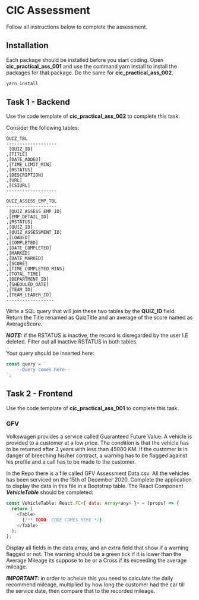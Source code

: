 # CIC Assessment

Follow all instructions below to complete the assessment. 

## Installation

Each package should be installed before you start coding. Open **cic_practical_ass_001** and use the command yarn install to install the packages for that package. Do the same for **cic_practical_ass_002**.

```bash
yarn install
```



## Task 1 - Backend
Use the code template of **cic_practical_ass_002** to complete this task.

Consider the following tables:

```
QUIZ_TBL
-------------------
 [QUIZ_ID]
,[TITLE]
,[DATE_ADDED]
,[TIME_LIMIT_MIN]
,[RSTATUS]
,[DESCRIPTION]
,[URL]
,[CSIURL]
-------------------

QUIZ_ASSESS_EMP_TBL
-------------------
 [QUIZ_ASSESS_EMP_ID]
,[EMP_DETAIL_ID]
,[RSTATUS]
,[QUIZ_ID]
,[QUIZ_ASSESSMENT_ID]
,[LOADED]
,[COMPLETED]
,[DATE_COMPLETED]
,[MARKED]
,[DATE_MARKED]
,[SCORE]
,[TIME_COMPLETED_MINS]
,[TOTAL_TIME]
,[DEPARTMENT_ID]
,[SHEDULED_DATE]
,[TEAM_ID]
,[TEAM_LEADER_ID]
------------------
```

Write a SQL query that will join these two tables by the **QUIZ_ID** field. Return the Title renamed as QuizTitle and an average of the score named as AverageScore.

***NOTE:*** if the RSTATUS is inactive, the record is disregarded by the user I.E deleted. Filter out all Inactive RSTATUS in both tables.

Your query should be inserted here:
```JavaScript
const query = `
    --Query comes here--
`;
```





## Task 2 - Frontend
Use the code template of **cic_practical_ass_001** to complete this task.

### GFV
Volkswagen provides a service called Guaranteed Future Value: A vehicle is provided to a customer at a low price. The condition is that the vehicle has to be returned after 3 years with less than 45000 KM. If the customer is in danger of breeching his/her contract, a warning has to be flagged against his profile and a call has to be made to the customer.

In the Repo there is a file called GFV Assessment Data.csv.
All the vehicles has been serviced on the 15th of December 2020.
Complete the application to display the data in this file in a Bootstrap table.
The React Component ***VehicleTable*** should be completed:

```JavaScript
const VehicleTable: React.FC<{ data: Array<any> }> = (props) => {
  return (
    <Table>
      {/** TODO: CODE COMES HERE */}
    </Table>
  );
};
```

Display all fields in the data array, and an extra field that show if a warning flagged or not. The warning should be a green tick if it is lower than the Average Mileage its suppose to be or a Cross if its exceeding the average mileage.

***IMPORTANT:*** in order to acheive this you need to calculate the daily recommend mileage, multiplied by how long the customer had the car till the service date, then compare that to the recorded mileage.